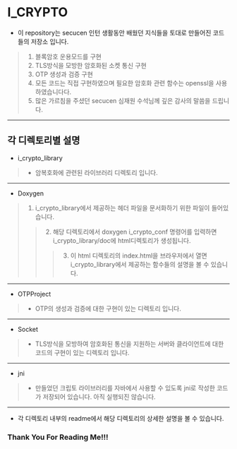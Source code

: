 # I_CRYPTO


* 이 repository는 secucen 인턴 생활동안 배웠던 지식들을 토대로 만들어진 코드들의 저장소 입니다.
> 1. 블록암호 운용모드를 구현
> 2. TLS방식을 모방한 암호화된 소켓 통신 구현
> 3. OTP 생성과 검증 구현
> 4. 모든 코드는 직접 구현하였으며 필요한 암호화 관련 함수는 openssl을 사용하였습니다다.
> 5. 많은 가르침을 주셨던 secucen 심재원 수석님께 깊은 감사의 말씀을 드립니다.
<hr/>


## 각 디렉토리별 설명


* i_crypto_library
> * 암복호화에 관련된 라이브러리 디렉토리 입니다.
<hr/>

* Doxygen
> 1. i_crypto_library에서 제공하는 헤더 파일을 문서화하기 위한 파일이 들어있습니다.
> > 2. 해당 디렉토리에서 doxygen i_crypto_conf 명령어를 입력하면 i_crypto_library/doc에 html디렉토리가 생성됩니다.
> > > 3. 이 html 디렉토리의 index.html을 브라우저에서 열면 i_crypto_library에서 제공하는 함수들의 설명을 볼 수 있습니다.
<hr/>


* OTPProject
> * OTP의 생성과 검증에 대한 구현이 있는 디렉토리 입니다.
<hr/>


* Socket
> * TLS방식을 모방하여 암호화된 통신을 지원하는 서버와 클라이언트에 대한 코드의 구현이 있는 디렉토리 입니다.
<hr/>


* jni
> * 만들었던 크립토 라이브러리를 자바에서 사용할 수 있도록 jni로 작성한 코드가 저장되어 있습니다. 아직 실행되진 않습니다.
<hr/>


* 각 디렉토리 내부의 readme에서 해당 디렉토리의 상세한 설명을 볼 수 있습니다.


### Thank You For Reading Me!!!
